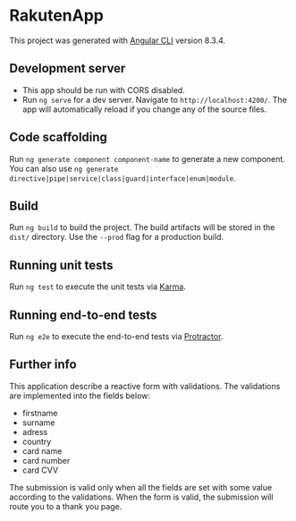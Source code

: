 # RakutenApp

This project was generated with [Angular CLI](https://github.com/angular/angular-cli) version 8.3.4.

## Development server
- This app should be run with CORS disabled.
- Run `ng serve` for a dev server. Navigate to `http://localhost:4200/`. The app will automatically reload if you change any of the source files.

## Code scaffolding

Run `ng generate component component-name` to generate a new component. You can also use `ng generate directive|pipe|service|class|guard|interface|enum|module`.

## Build

Run `ng build` to build the project. The build artifacts will be stored in the `dist/` directory. Use the `--prod` flag for a production build.

## Running unit tests

Run `ng test` to execute the unit tests via [Karma](https://karma-runner.github.io).

## Running end-to-end tests

Run `ng e2e` to execute the end-to-end tests via [Protractor](http://www.protractortest.org/).

## Further info
This application describe a reactive form with validations. The validations are implemented into the fields below:
- firstname
- surname
- adress
- country
- card name
- card number
- card CVV

The submission is valid only when all the fields are set with some value according to the validations.
When the form is valid, the submission will route you to a thank you page.
